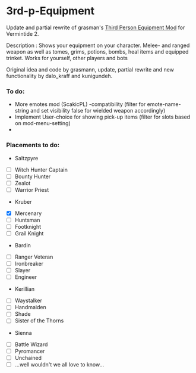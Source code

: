 # 3rd-p-Equipment
Update and partial rewrite of grasman's [Third Person Equipment Mod](https://github.com/Vermintide-Mod-Framework/Grasmann-Mods/tree/master/third_person_equipment) for Vermintide 2.

Description :
Shows your equipment on your character.
Melee- and ranged weapon as well as tomes, grims, potions, bombs, heal items and equipped trinket.
Works for yourself, other players and bots


Original idea and code by grasmann, update, partial rewrite and new functionality by dalo_kraff and kunigundeh.

### To do:
- More emotes mod (ScakicPL) -compatibility (filter for emote-name-string and set visibility false for wielded weapon accordingly)
- Implement User-choice for showing pick-up items (filter for slots based on mod-menu-setting)
- 
### Placements to do:
- Saltzpyre
- [ ] Witch Hunter Captain
- [ ] Bounty Hunter
- [ ] Zealot
- [ ] Warrior Priest
- Kruber
- [x] Mercenary
- [ ] Huntsman
- [ ] Footknight
- [ ] Grail Knight
- Bardin
- [ ] Ranger Veteran
- [ ] Ironbreaker
- [ ] Slayer
- [ ] Engineer
- Kerillian
- [ ] Waystalker
- [ ] Handmaiden
- [ ] Shade
- [ ] Sister of the Thorns
- Sienna
- [ ] Battle Wizard
- [ ] Pyromancer
- [ ] Unchained
- [ ] ...well wouldn't we all love to know...    
